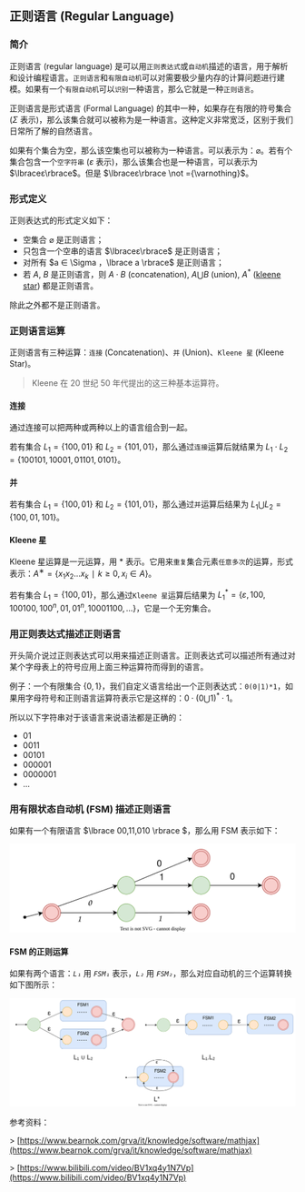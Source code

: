 ## 正则语言 (Regular Language) 
### 简介

正则语言 (regular language) 是可以用`正则表达式`或`自动机`描述的语言，用于解析和设计编程语言。`正则语言`和`有限自动机`可以对需要极少量内存的计算问题进行建模。如果有一个`有限自动机`可以`识别`一种语言，那么它就是一种`正则语言`。

正则语言是形式语言 (Formal Language) 的其中一种，如果存在有限的符号集合 ($\Sigma$ 表示)，那么该集合就可以被称为是一种语言。这种定义非常宽泛，区别于我们日常所了解的自然语言。

如果有个集合为空，那么该空集也可以被称为一种语言。可以表示为：$\varnothing$。若有个集合包含一个`空字符串` ($ε$ 表示)，那么该集合也是一种语言，可以表示为 $\lbraceε\rbrace$。但是 $\lbraceε\rbrace \not ={\varnothing}$。

### 形式定义

正则表达式的形式定义如下：

* 空集合 $\varnothing$ 是正则语言；
* 只包含一个空串的语言 $\lbraceε\rbrace$ 是正则语言；
* 对所有 $a ∈ \Sigma $，$\lbrace a \rbrace$ 是正则语言；
* 若 $A$, $B$ 是正则语言，则 $A\cdot B$ (concatenation), $A \bigcup B$ (union), $A^{*}$ ([kleene star](https://zh.wikipedia.org/wiki/克莱尼星号)) 都是正则语言。

除此之外都不是正则语言。

### 正则语言运算

正则语言有三种运算：`连接` (Concatenation)、`并` (Union)、`Kleene 星` (Kleene Star)。

> Kleene 在 20 世纪 50 年代提出的这三种基本运算符。

#### 连接

通过连接可以把两种或两种以上的语言组合到一起。

若有集合 $L_1 = \lbrace 100, 01 \rbrace$ 和 $L_2 = \lbrace 101,01 \rbrace$，那么通过`连接`运算后就结果为 $L_1 \cdot L_2 = \lbrace 100101,10001,01101,0101 \rbrace$。

#### 并

若有集合 $L_1 = \lbrace 100,01 \rbrace$ 和 $L_2 = \lbrace 101,01 \rbrace$，那么通过`并`运算后结果为 $L_1 \bigcup L_2 = \lbrace 100,01,101 \rbrace$。

#### Kleene 星

Kleene 星运算是一元运算，用 $*$ 表示。它用来`重复`集合元素`任意多次`的运算，形式表示：$A^∗ = \lbrace x_1x_2...x_k ∣ k≥0, x_i∈A \rbrace$。

若有集合 $L_1 = \lbrace 100,01 \rbrace$，那么通过`Kleene 星`运算后结果为 $L_1^* = \lbrace ε,100,100100,100^n,01,01^n,10001100,... \rbrace$，它是一个无穷集合。

### 用正则表达式描述正则语言

开头简介说过正则表达式可以用来描述正则语言。正则表达式可以描述所有通过对某个字母表上的符号应用上面三种运算符而得到的语言。

例子：一个有限集合 $\lbrace 0,1 \rbrace$，我们自定义语言给出一个正则表达式：`0(0|1)*1`，如果用字母符号和正则语言运算符表示它是这样的：$0\cdot(0 \bigcup 1)^*\cdot1$。

所以以下字符串对于该语言来说语法都是正确的：

* 01
* 0011
* 00101
* 000001
* 0000001
* ...

### 用有限状态自动机 (FSM) 描述正则语言

如果有一个有限语言 $\lbrace 00,11,010 \rbrace $，那么用 FSM 表示如下：

![fsm](fsm_1.svg)

#### FSM 的正则运算

如果有两个语言：*`L₁`* 用 *`FSM₁`* 表示，*`L₂`* 用 *`FSM₂`*，那么对应自动机的三个运算转换如下图所示：

![automata](automata.svg)

参考资料：

\> [https://www.bearnok.com/grva/it/knowledge/software/mathjax](https://www.bearnok.com/grva/it/knowledge/software/mathjax)

\> [https://www.bilibili.com/video/BV1xq4y1N7Vp](https://www.bilibili.com/video/BV1xq4y1N7Vp)
